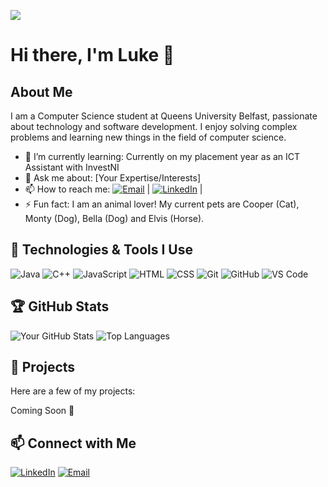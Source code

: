![](https://github.com/lukemccabe0/lukemccabe0/blob/d464eb85eedec2b36837a9a6d025afce91c664a8/assets/images/LukeM-ezgif.com-crop.gif?raw=true)

# Hi there, I'm Luke 👋

## About Me
I am a Computer Science student at Queens University Belfast, passionate about technology and software development. I enjoy solving complex problems and learning new things in the field of computer science.

- 🌱 I’m currently learning: Currently on my placement year as an ICT Assistant with InvestNI
- 💬 Ask me about: [Your Expertise/Interests]
- 📫 How to reach me: [![Email](https://img.shields.io/badge/-Email-333333?style=flat&logo=gmail)](mailto:luke@lukemccabe.co.uk) | [![LinkedIn](https://img.shields.io/badge/-LinkedIn-333333?style=flat&logo=linkedin)](https://www.linkedin.com/in/luke-mccabe-3016501b8/) |
- ⚡ Fun fact: I am an animal lover! My current pets are Cooper (Cat), Monty (Dog), Bella (Dog) and Elvis (Horse).

## 🔧 Technologies & Tools I Use

![Java](https://img.shields.io/badge/-Java-333333?style=flat&logo=java)
![C++](https://img.shields.io/badge/-C++-333333?style=flat&logo=c%2B%2B)
![JavaScript](https://img.shields.io/badge/-JavaScript-333333?style=flat&logo=javascript)
![HTML](https://img.shields.io/badge/-HTML-333333?style=flat&logo=html5)
![CSS](https://img.shields.io/badge/-CSS-333333?style=flat&logo=css3)
![Git](https://img.shields.io/badge/-Git-333333?style=flat&logo=git)
![GitHub](https://img.shields.io/badge/-GitHub-333333?style=flat&logo=github)
![VS Code](https://img.shields.io/badge/-VS%20Code-333333?style=flat&logo=visual-studio-code)

## 🏆 GitHub Stats

![Your GitHub Stats](https://github-readme-stats.vercel.app/api?username=yourusername&show_icons=true&theme=radical)
![Top Languages](https://github-readme-stats.vercel.app/api/top-langs/?username=yourusername&layout=compact&theme=radical)

## 📘 Projects

Here are a few of my projects:

Coming Soon 🙂

<!--- [Project 1](https://github.com/yourusername/project1): Short description of project 1

- [Project 2](https://github.com/yourusername/project2): Short description of project 2

- [Project 3](https://github.com/yourusername/project3): Short description of project 3-->

## 📫 Connect with Me

[![LinkedIn](https://img.shields.io/badge/-LinkedIn-333333?style=flat&logo=linkedin)](https://www.linkedin.com/in/luke-mccabe-3016501b8/)
[![Email](https://img.shields.io/badge/-Email-333333?style=flat&logo=gmail)](mailto:luke@lukemccabe.co.uk)
<!--
## ✨ Top Repositories

<a href="https://github.com/yourusername/repository1">
  <img align="center" src="https://github-readme-stats.vercel.app/api/pin/?username=yourusername&repo=repository1&theme=radical" />
</a>
<a href="https://github.com/yourusername/repository2">
  <img align="center" src="https://github-readme-stats.vercel.app/api/pin/?username=yourusername&repo=repository2&theme=radical" />
</a> -->

